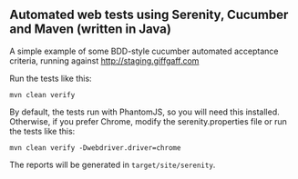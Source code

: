 ## Automated web tests using Serenity, Cucumber and Maven (written in Java)

A simple example of some BDD-style cucumber automated acceptance criteria, running against http://staging.giffgaff.com 

Run the tests like this:

```
mvn clean verify
```

By default, the tests run with PhantomJS, so you will need this installed. Otherwise, if you prefer Chrome, modify the serenity.properties file or run the tests like this:
```
mvn clean verify -Dwebdriver.driver=chrome
```

The reports will be generated in `target/site/serenity`.
